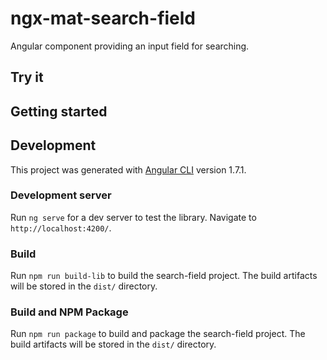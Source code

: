 # ngx-mat-search-field

Angular component providing an input field for searching.

## Try it

## Getting started

## Development

This project was generated with [Angular CLI](https://github.com/angular/angular-cli) version 1.7.1.

### Development server

Run `ng serve` for a dev server to test the library. Navigate to `http://localhost:4200/`.

### Build

Run `npm run build-lib` to build the search-field project. The build artifacts will be stored in the `dist/` directory.

### Build and NPM Package

Run `npm run package` to build and package the search-field project. The build artifacts will be stored in the `dist/` directory.
